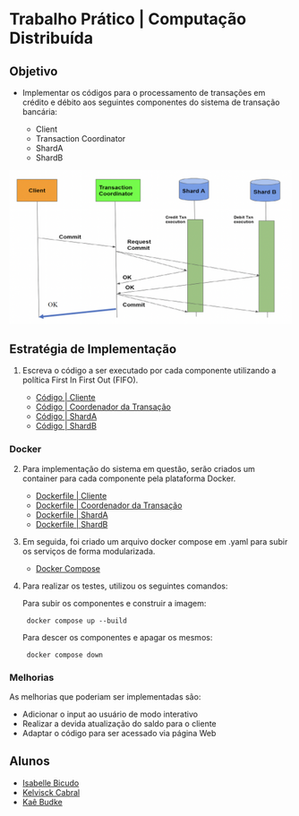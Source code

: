 # Trabalho Prático | Computação Distribuída

## Objetivo

- Implementar os códigos para o processamento de transações em crédito e débito aos seguintes componentes do sistema de transação bancária:

    - Client
    - Transaction Coordinator
    - ShardA
    - ShardB

![fluxo](./img/fluxo.png)

## Estratégia de Implementação

1. Escreva o código a ser executado por cada componente utilizando a política First In First Out (FIFO).

    - [Código | Cliente](./Docker/Client/cliente.py)
    - [Código | Coordenador da Transação](./Docker/CoordTrans/coord.py)
    - [Código | ShardA](./Docker/ShardA/shardA.py)
    - [Código | ShardB](./Docker/ShardB/shardB.py)

### Docker

2. Para implementação do sistema em questão, serão criados um container para cada componente pela plataforma Docker.

    - [Dockerfile | Cliente](./Docker/Client/Dockerfile)
    - [Dockerfile | Coordenador da Transação](./Docker/CoordTrans/Dockerfile)
    - [Dockerfile | ShardA](./Docker/ShardA/Dockerfile)
    - [Dockerfile | ShardB](./Docker/ShardB/Dockerfile)

3. Em seguida, foi criado um arquivo docker compose em .yaml para subir os serviços de forma modularizada.

    - [Docker Compose](./Docker/docker-compose.yaml)

4. Para realizar os testes, utilizou os seguintes comandos:

    Para subir os componentes e construir a imagem:

        docker compose up --build

    Para descer os componentes e apagar os mesmos:

        docker compose down

### Melhorias

As melhorias que poderiam ser implementadas são:

- Adicionar o input ao usuário de modo interativo
- Realizar a devida atualização do saldo para o cliente
- Adaptar o código para ser acessado via página Web

## Alunos

- [Isabelle Bicudo](https://github.com/IsabelleBic20)
- [Kelvisck Cabral](https://github.com/Kelvisck)
- [Kaê Budke](https://github.com/budkee)